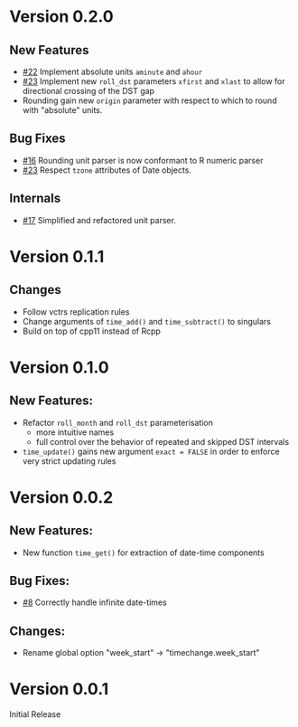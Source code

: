 Version 0.2.0
=============

## New Features

 - [#22](https://github.com/vspinu/timechange/issues/22) Implement absolute units `aminute` and `ahour`
 - [#23](https://github.com/vspinu/timechange/issues/23) Implement new `roll_dst` parameters `xfirst` and `xlast` to allow for directional crossing of the DST gap
 - Rounding gain new `origin` parameter with respect to which to round with "absolute" units.

## Bug Fixes

 - [#16](https://github.com/vspinu/timechange/issues/16) Rounding unit parser is now conformant to R numeric parser
 - [#23](https://github.com/vspinu/timechange/pull/24) Respect `tzone` attributes of Date objects.

## Internals

 - [#17](https://github.com/vspinu/timechange/issues/17) Simplified and refactored unit parser.

Version 0.1.1
=============

## Changes

 - Follow vctrs replication rules
 - Change arguments of `time_add()` and `time_subtract()` to singulars
 - Build on top of cpp11 instead of Rcpp

Version 0.1.0
=============

## New Features:

 - Refactor `roll_month` and `roll_dst` parameterisation
   + more intuitive names
   + full control over the behavior of repeated and skipped DST intervals
 - `time_update()` gains new argument `exact = FALSE` in order to enforce very strict updating rules

Version 0.0.2
=============

## New Features:

 - New function `time_get()` for extraction of date-time components

## Bug Fixes:

 - [#8](https://github.com/vspinu/timechange/issues/8) Correctly handle infinite date-times

## Changes:

 - Rename global option "week_start" -> "timechange.week_start"

Version 0.0.1
=============

Initial Release
